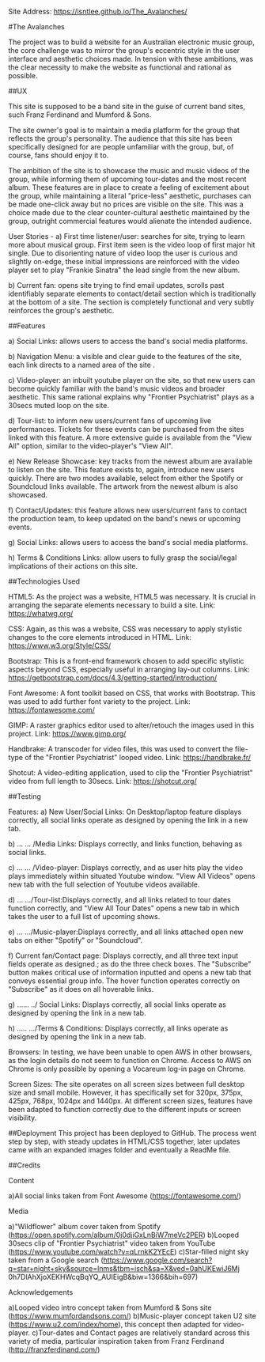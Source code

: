 Site Address: https://isntlee.github.io/The_Avalanches/


#The Avalanches

The project was to build a website for an Australian electronic music group, the core challenge was to mirror the group's
eccentric style in the user interface and aesthetic choices made.
In tension with these ambitions, was the clear necessity to make the website as functional and rational as possible.





##UX



This site is supposed to be a band site in the guise of current band sites, such Franz Ferdinand and Mumford & Sons.

The site owner's goal is to maintain a media platform for the group that reflects the group's personality. The audience
that this site has been specifically designed for are people unfamiliar with the group, but, of course, fans should enjoy it to.

The ambition of the site is to showcase the music and music videos of the group, while informing them of upcoming tour-dates
and the most recent album. These features are in place to create a feeling of excitement about the group, while maintaining a literal
"price-less" aesthetic, purchases can be made one-click away but no prices are visible on the site. This was a choice made due to the
clear counter-cultural aesthetic maintained by the group, outright commercial features would alienate the intended audience.

User Stories -
a) First time listener/user:  searches for site, trying to learn more about musical group. First item seen is the video loop of first
major hit single. Due to disorienting nature of video loop the user is curious and slightly on-edge, these initial impressions are
reinforced with the video player set to play "Frankie Sinatra" the lead single from the new album.

b) Current fan: opens site trying to find email updates, scrolls past identifiably separate elements to contact/detail section which
is traditionally at the bottom of a site. The section is completely functional and very subtly reinforces the group's aesthetic.






##Features

a) Social Links: allows users to access the band's social media platforms.

b) Navigation Menu: a visible and clear guide to the features of the site, each link directs to a named area of the site .

c) Video-player: an inbuilt youtube player on the site, so that new users can become quickly familiar with the band's music videos and broader aesthetic.
This same rational explains why "Frontier Psychiatrist" plays as a  30secs muted loop on the site.

d) Tour-list: to inform new users/current fans of upcoming live performances. Tickets for these events can be purchased from the sites linked with this feature.
A more extensive guide is available from the "View All" option, similar to the video-player's "View All".

e) New Release Showcase: key tracks from the newest album are available to listen on the site. This feature exists to, again, introduce new users quickly. There
are two modes available, select from either the Spotify or Soundcloud links available. The artwork from the newest album is also showcased.

f) Contact/Updates: this feature allows new users/current fans to contact the production team, to keep updated on the band's news or upcoming events.

g) Social Links: allows users to access the band's social media platforms.

h) Terms & Conditions Links: allow users to fully grasp the social/legal implications of their actions on this site.





##Technologies Used

HTML5:  As the project was a website, HTML5 was necessary. It is crucial in arranging the separate elements necessary to build a site.
Link: https://whatwg.org/

CSS: Again, as this was a website, CSS was necessary to apply stylistic changes to the core elements introduced in HTML.
Link: https://www.w3.org/Style/CSS/

Bootstrap: This is a front-end framework chosen to add specific stylistic aspects beyond CSS, especially useful in arranging lay-out columns.
Link: https://getbootstrap.com/docs/4.3/getting-started/introduction/

Font Awesome: A font toolkit based on CSS, that works with Bootstrap. This was used to add further font variety to the project.
Link: https://fontawesome.com/

GIMP: A raster graphics editor used to alter/retouch the images used in this project.
Link: https://www.gimp.org/

Handbrake: A transcoder for video files, this was used to convert the file-type of the "Frontier Psychiatrist" looped video.
Link: https://handbrake.fr/

Shotcut: A video-editing application, used to clip the "Frontier Psychiatrist" video from full length to 30secs.
Link: https://shotcut.org/





##Testing

Features:
a) New User/Social Links: On Desktop/laptop feature displays correctly, all social links operate as designed by opening the link in a new tab.

b) ... ... /Media Links: Displays correctly, and links function, behaving as social links.

c) ... ... /Video-player: Displays correctly, and as user hits play the video plays immediately within situated Youtube window.
"View All Videos" opens new tab with the full selection of Youtube videos available.

d) ... .../Tour-list:Displays correctly, and all links related to tour dates function correctly, and "View All Tour Dates" opens a new tab in
which takes the user to a full list of upcoming shows.

e) ... .../Music-player:Displays correctly, and all links attached open new tabs on either "Spotify" or "Soundcloud".

f) Current fan/Contact page: Displays correctly, and all three text input fields operate as designed.; as do the three check boxes. The "Subscribe"
button makes critical use of information inputted and opens a new tab that conveys essential group info. The hover function operates correctly on
"Subscribe" as it does on all hoverable links.

g) ...... ../ Social Links: Displays correctly, all social links operate as designed by opening the link in a new tab.

h) ..... .../Terms & Conditions: Displays correctly, all links operate as designed by opening the link in a new tab.



Browsers:
In testing, we have been unable to open AWS in other browsers, as the login details do not seem to function on Chrome. Access to AWS on Chrome is only
possible by opening a Vocareum log-in page on Chrome.


Screen Sizes:
The site operates on all screen sizes between full desktop size and small mobile. However, it has specifically set for 320px, 375px, 425px, 768px, 1024px
and 1440px. At different screen sizes, features have been adapted to function correctly due to the different inputs or screen visibility.





##Deployment
This project has been deployed to GitHub. The process went step by step, with steady updates in HTML/CSS together, later updates came with an
expanded images folder and eventually a ReadMe file.





##Credits

Content

a)All social links taken from Font Awesome  (https://fontawesome.com/)

Media

a)"Wildflower" album cover taken from Spotify (https://open.spotify.com/album/0j0djiGxLnBiW7meVc2PER)
b)Looped 30secs clip of "Frontier Psychiatrist" video taken from YouTube (https://www.youtube.com/watch?v=qLrnkK2YEcE)
c)Star-filled night sky taken from a Google search (https://www.google.com/search?q=star+night+sky&source=lnms&tbm=isch&sa=X&ved=0ahUKEwiJ6Mj
0h7DlAhXjoXEKHWcqBqYQ_AUIEigB&biw=1366&bih=697)


Acknowledgements

a)Looped video intro concept taken from Mumford & Sons site (https://www.mumfordandsons.com/)
b)Music-player concept taken U2 site (https://www.u2.com/index/home), this concept then adapted for video-player.
c)Tour-dates and Contact pages are relatively standard across this variety of media, particular inspiration taken from Franz Ferdinand
(http://franzferdinand.com/)
